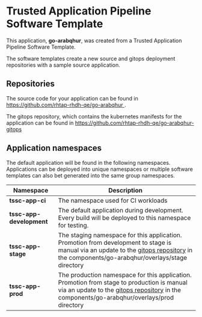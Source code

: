# Trusted Application Pipeline Software Template

This application, **go-arabqhur**, was created from a Trusted Application Pipeline Software Template.

The software templates create a new source and gitops deployment repositories with a sample source application. 

## Repositories

The source code for your application can be found in [https://github.com/rhtap-rhdh-qe/go-arabqhur ](https://github.com/rhtap-rhdh-qe/go-arabqhur ).
 
The gitops repository, which contains the kubernetes manifests for the application can be found in 
[https://github.com/rhtap-rhdh-qe/go-arabqhur-gitops ](https://github.com/rhtap-rhdh-qe/go-arabqhur-gitops ) 

## Application namespaces 

The default application will be found in the following namespaces. Applications can be deployed into unique namespaces or multiple software templates can also bet generated into the same group namespaces.  

|  Namespace   |  Description   |  
| -------- | -------- |
| **tssc-app-ci** | The namespace used for CI workloads |
| **tssc-app-development** | The default application during development. Every build will be deployed to this namespace for testing. |
| **tssc-app-stage** | The staging namespace for this application. Promotion from development to stage is manual via an update to the [gitops repository](https://github.com/rhtap-rhdh-qe/go-arabqhur-gitops ) in the components/go-arabqhur/overlays/stage directory |
| **tssc-app-prod** | The production namespace for this application. Promotion from stage to production is manual via an update to the [gitops repository](https://github.com/rhtap-rhdh-qe/go-arabqhur-gitops ) in the components/go-arabqhur/overlays/prod directory |